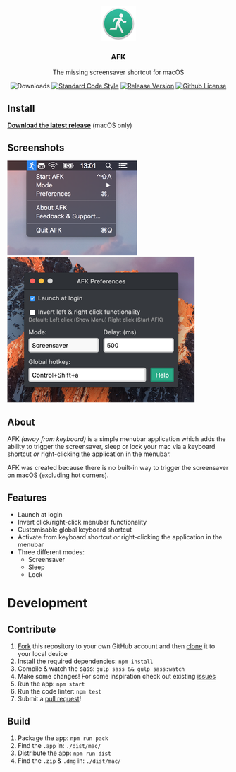 <p align="center">
    <img src="app/icon@2x.png" height="80">
    <h3 align="center">AFK</h3>
    <p align="center">The missing screensaver shortcut for macOS<p>
    <p align="center"><img src="https://img.shields.io/github/downloads/jamiestraw/afk/total.svg" alt="Downloads"> <a href="https://github.com/feross/standard"><img src="https://img.shields.io/badge/code%20style-standard-brightgreen.svg" alt="Standard Code Style"></a> <a href="https://github.com/jamiestraw/afk/releases"><img src="https://img.shields.io/github/release/jamiestraw/afk.svg" alt="Release Version"></a> <a href="https://raw.githubusercontent.com/jamiestraw/afk/master/LICENSE.md"><img src="https://img.shields.io/badge/license-MIT-blue.svg" alt="Github License"></a></p>
</p>

## Install

**[Download the latest release](https://github.com/jamiestraw/afk/releases)** (macOS only)

## Screenshots

<img src="https://github.com/jamiestraw/afk/raw/master/screenshots/menubar.png" width="295"><img src="https://github.com/jamiestraw/afk/raw/master/screenshots/preferences.png" width="425">

## About

AFK *(away from keyboard)* is a simple menubar application which adds the ability to trigger the screensaver, sleep or lock your mac via a keyboard shortcut *or* right-clicking the application in the menubar.

AFK was created because there is no built-in way to trigger the screensaver on macOS (excluding hot corners).

## Features

* Launch at login
* Invert click/right-click menubar functionality
* Customisable global keyboard shortcut
* Activate from keyboard shortcut *or* right-clicking the application in the menubar
* Three different modes:
	* Screensaver
	* Sleep
	* Lock

# Development

## Contribute

1. [Fork](https://help.github.com/articles/fork-a-repo/) this repository to your own GitHub account and then [clone](https://help.github.com/articles/cloning-a-repository/) it to your local device
2. Install the required dependencies: `npm install`
3. Compile & watch the sass: `gulp sass && gulp sass:watch`
4. Make some changes! For some inspiration check out existing [issues](https://github.com/jamiestraw/afk/issues)
5. Run the app: `npm start`
6. Run the code linter: `npm test`
7. Submit a [pull request](https://help.github.com/articles/about-pull-requests/)!

## Build

1. Package the app: `npm run pack`
2. Find the `.app` in: `./dist/mac/`
3. Distribute the app: `npm run dist`
4. Find the `.zip` & `.dmg` in: `./dist/mac/`
